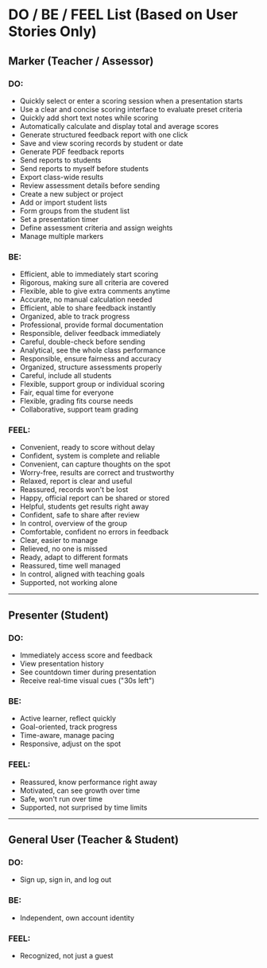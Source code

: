 # DO / BE / FEEL List (Based on User Stories Only)

## Marker (Teacher / Assessor)

### DO:

* Quickly select or enter a scoring session when a presentation starts
* Use a clear and concise scoring interface to evaluate preset criteria
* Quickly add short text notes while scoring
* Automatically calculate and display total and average scores
* Generate structured feedback report with one click
* Save and view scoring records by student or date
* Generate PDF feedback reports
* Send reports to students
* Send reports to myself before students
* Export class-wide results
* Review assessment details before sending
* Create a new subject or project
* Add or import student lists
* Form groups from the student list
* Set a presentation timer
* Define assessment criteria and assign weights
* Manage multiple markers

### BE:

* Efficient, able to immediately start scoring
* Rigorous, making sure all criteria are covered
* Flexible, able to give extra comments anytime
* Accurate, no manual calculation needed
* Efficient, able to share feedback instantly
* Organized, able to track progress
* Professional, provide formal documentation
* Responsible, deliver feedback immediately
* Careful, double-check before sending
* Analytical, see the whole class performance
* Responsible, ensure fairness and accuracy
* Organized, structure assessments properly
* Careful, include all students
* Flexible, support group or individual scoring
* Fair, equal time for everyone
* Flexible, grading fits course needs
* Collaborative, support team grading

### FEEL:

* Convenient, ready to score without delay
* Confident, system is complete and reliable
* Convenient, can capture thoughts on the spot
* Worry-free, results are correct and trustworthy
* Relaxed, report is clear and useful
* Reassured, records won't be lost
* Happy, official report can be shared or stored
* Helpful, students get results right away
* Confident, safe to share after review
* In control, overview of the group
* Comfortable, confident no errors in feedback
* Clear, easier to manage
* Relieved, no one is missed
* Ready, adapt to different formats
* Reassured, time well managed
* In control, aligned with teaching goals
* Supported, not working alone

---

## Presenter (Student)

### DO:

* Immediately access score and feedback
* View presentation history
* See countdown timer during presentation
* Receive real-time visual cues ("30s left")

### BE:

* Active learner, reflect quickly
* Goal-oriented, track progress
* Time-aware, manage pacing
* Responsive, adjust on the spot

### FEEL:

* Reassured, know performance right away
* Motivated, can see growth over time
* Safe, won't run over time
* Supported, not surprised by time limits

---

## General User (Teacher & Student)

### DO:

* Sign up, sign in, and log out

### BE:

* Independent, own account identity

### FEEL:

* Recognized, not just a guest
